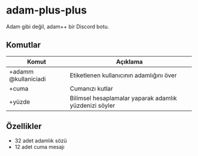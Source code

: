 # adam-plus-plus

Adam gibi değil, adam++ bir Discord botu.

## Komutlar
| Komut | Açıklama | 
| - | - |
| +adamm @kullaniciadi | Etiketlenen kullanıcının adamlığını över |
| +cuma | Cumanızı kutlar |
| +yüzde | Bilimsel hesaplamalar yaparak adamlık yüzdenizi söyler |

## Özellikler
- 32 adet adamlık sözü
- 12 adet cuma mesajı
